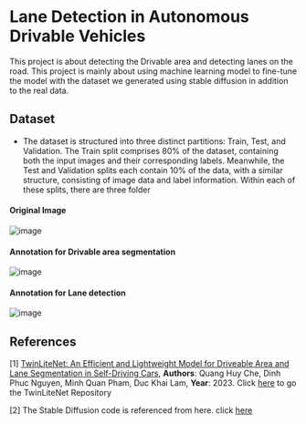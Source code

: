 # Lane Detection in Autonomous Drivable Vehicles

This project is about detecting the Drivable area and detecting lanes on the road. This project is mainly about using machine learning model to fine-tune the model with the dataset we generated using stable diffusion in addition to the real data.
## Dataset

- The dataset is structured into three distinct partitions: Train, Test, and Validation. The Train split comprises 80% of the dataset, containing both the input images and their corresponding labels. Meanwhile, the Test and Validation splits each contain 10% of the data, with a similar structure, consisting of image data and label information. Within each of these splits, there are three folder


#### Original Image

![image](https://github.com/balnarendrasapa/road-detection/assets/61614290/cda57ce3-14f0-4fec-aa8c-03974c25a753)

#### Annotation for Drivable area segmentation

![image](https://github.com/balnarendrasapa/road-detection/assets/61614290/c34f80fa-07e8-4b82-b767-9da4f8f14071)

#### Annotation for Lane detection

![image](https://github.com/balnarendrasapa/road-detection/assets/61614290/d2ef6899-de98-41ea-a723-4498ae4454e6)




## References

[1] [TwinLiteNet: An Efficient and Lightweight Model for Driveable Area and Lane Segmentation in Self-Driving Cars](https://arxiv.org/abs/2307.10705), **Authors**: Quang Huy Che, Dinh Phuc Nguyen, Minh Quan Pham, Duc Khai Lam, **Year**: 2023. Click [here](https://github.com/chequanghuy/TwinLiteNet) to go the TwinLiteNet Repository

[2] The Stable Diffusion code is referenced from here. click [here](https://colab.research.google.com/github/huggingface/notebooks/blob/main/diffusers/stable_diffusion.ipynb)


